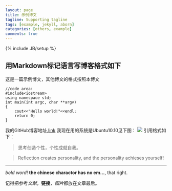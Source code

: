 ```yaml
---
layout: page
title: 示例博文
tagline: Supporting tagline
tags: [example, jekyll, aborn]
categories: [others, example]
comments: true
---
```

{% include JB/setup %}

## 用Markdown标记语言写博客格式如下
  这是一篇示例博文，其他博文的格式按照本博文
	
	//code area:
	#include<iostream>
	using namespace std;
	int main(int argc, char **argv)
	{
		cout<<"Hello world!"<<endl;
		return 0;
	}
	
  我的GitHub博客地址,[link][ref1]
我现在用的系统是Ubuntu10.10见下图：
![][img1]
引用格式如下：
> 思考创造个性，个性成就自我。

> Reflection creates personality, and the personality achieses yourself!

- - -
  *bold word*! **the chinese charactor has no em...**, that right.
  
  记得把参考*文献*，**链接**，*图片*都放在文章最后。

  
  
  
  
  
[ref1]: http://aborn.github.io "aborn blog"
[img1]: /aborn/img/linux.png

